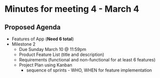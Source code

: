 # Minutes for meeting 4 - March 4

## Proposed Agenda

- Features of App (**Need 6 total**)
- Milestone 2
   - Due Sunday March 10 @ 11:59pm
   - Product Feature List (title and description)
   - Requirements (functional and non-functional for at least 6 features)
   - Project Plan using Kanban
      - sequence of sprints - WHO, WHEN for feature implementation




